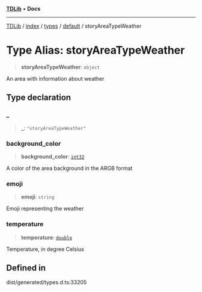 [**TDLib**](../../../../../../README.md) • **Docs**

***

[TDLib](../../../../../../modules.md) / [index](../../../../../README.md) / [types](../../../README.md) / [default](../README.md) / storyAreaTypeWeather

# Type Alias: storyAreaTypeWeather

> **storyAreaTypeWeather**: `object`

An area with information about weather

## Type declaration

### \_

> **\_**: `"storyAreaTypeWeather"`

### background\_color

> **background\_color**: [`int32`](int32.md)

A color of the area background in the ARGB format

### emoji

> **emoji**: `string`

Emoji representing the weather

### temperature

> **temperature**: [`double`](double.md)

Temperature, in degree Celsius

## Defined in

dist/generated/types.d.ts:33205
